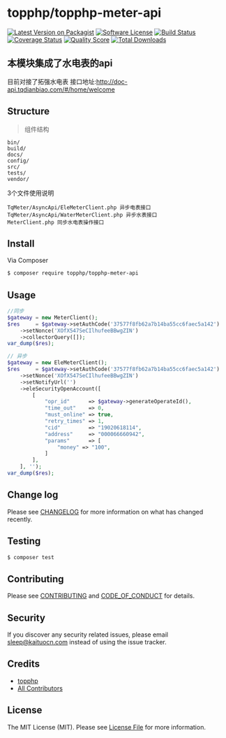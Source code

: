 # topphp/topphp-meter-api

[![Latest Version on Packagist][ico-version]][link-packagist]
[![Software License][ico-license]](LICENSE.md)
[![Build Status][ico-travis]][link-travis]
[![Coverage Status][ico-scrutinizer]][link-scrutinizer]
[![Quality Score][ico-code-quality]][link-code-quality]
[![Total Downloads][ico-downloads]][link-downloads]

## 本模块集成了水电表的api
目前对接了拓强水电表
接口地址:http://doc-api.tqdianbiao.com/#/home/welcome
## Structure
> 组件结构

```
bin/        
build/
docs/
config/
src/
tests/
vendor/
```
3个文件使用说明
```
TqMeter/AsyncApi/EleMeterClient.php 异步电表接口
TqMeter/AsyncApi/WaterMeterClient.php 异步水表接口
MeterClient.php 同步水电表操作接口
```

## Install

Via Composer

``` bash
$ composer require topphp/topphp-meter-api
```

## Usage
```php
//同步
$gateway = new MeterClient();
$res     = $gateway->setAuthCode('37577f8fb62a7b14ba55cc6faec5a142')
    ->setNonce('XOfX547SeCIlhufeeBBwgZIN')
    ->collectorQuery([]);
var_dump($res);

// 异步
$gateway = new EleMeterClient();
$res     = $gateway->setAuthCode('37577f8fb62a7b14ba55cc6faec5a142')
    ->setNonce('XOfX547SeCIlhufeeBBwgZIN')
    ->setNotifyUrl('')
    ->eleSecurityOpenAccount([
        [
            "opr_id"      => $gateway->generateOperateId(),
            "time_out"    => 0,
            "must_online" => true,
            "retry_times" => 1,
            "cid"         => "19020618114",
            "address"     => "000066660942",
            "params"      => [
                "money" => "100",
            ]
        ],
    ], '');
var_dump($res);
```

## Change log

Please see [CHANGELOG](CHANGELOG.md) for more information on what has changed recently.

## Testing

``` bash
$ composer test
```

## Contributing

Please see [CONTRIBUTING](CONTRIBUTING.md) and [CODE_OF_CONDUCT](CODE_OF_CONDUCT.md) for details.

## Security

If you discover any security related issues, please email sleep@kaituocn.com instead of using the issue tracker.

## Credits

- [topphp][link-author]
- [All Contributors][link-contributors]

## License

The MIT License (MIT). Please see [License File](LICENSE.md) for more information.

[ico-version]: https://img.shields.io/packagist/v/topphp/topphp-meter-api.svg?style=flat-square
[ico-license]: https://img.shields.io/badge/license-MIT-brightgreen.svg?style=flat-square
[ico-travis]: https://img.shields.io/travis/topphp/topphp-meter-api/master.svg?style=flat-square
[ico-scrutinizer]: https://img.shields.io/scrutinizer/coverage/g/topphp/topphp-meter-api.svg?style=flat-square
[ico-code-quality]: https://img.shields.io/scrutinizer/g/topphp/topphp-meter-api.svg?style=flat-square
[ico-downloads]: https://img.shields.io/packagist/dt/topphp/topphp-meter-api.svg?style=flat-square

[link-packagist]: https://packagist.org/packages/topphp/topphp-meter-api
[link-travis]: https://travis-ci.org/topphp/topphp-meter-api
[link-scrutinizer]: https://scrutinizer-ci.com/g/topphp/topphp-meter-api/code-structure
[link-code-quality]: https://scrutinizer-ci.com/g/topphp/topphp-meter-api
[link-downloads]: https://packagist.org/packages/topphp/topphp-meter-api
[link-author]: https://github.com/topphp
[link-contributors]: ../../contributors
